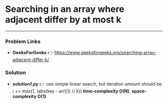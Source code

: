# Searching in an array where adjacent differ by at most k

---

### Problem Links
- **__GeeksForGeeks__** :point_right: https://www.geeksforgeeks.org/searching-array-adjacent-differ-k/

### Solution
- **_solution1.py_** :point_right: use simple linear search, but iteration amount should be i += max(1, (abs(key - arr[i]) // k)) **time-complexity O(N)**, **space-complexity O(1)**.
